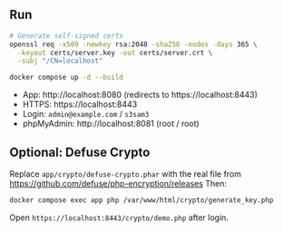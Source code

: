 
## Run
```bash
# Generate self-signed certs
openssl req -x509 -newkey rsa:2048 -sha256 -nodes -days 365 \
  -keyout certs/server.key -out certs/server.crt \
  -subj "/CN=localhost"

docker compose up -d --build
```

- App: http://localhost:8080 (redirects to https://localhost:8443)
- HTTPS: https://localhost:8443
- Login: `admin@example.com` / `s3sam3`
- phpMyAdmin: http://localhost:8081 (root / root)

## Optional: Defuse Crypto
Replace `app/crypto/defuse-crypto.phar` with the real file from https://github.com/defuse/php-encryption/releases
Then:
```bash
docker compose exec app php /var/www/html/crypto/generate_key.php
```
Open `https://localhost:8443/crypto/demo.php` after login.
